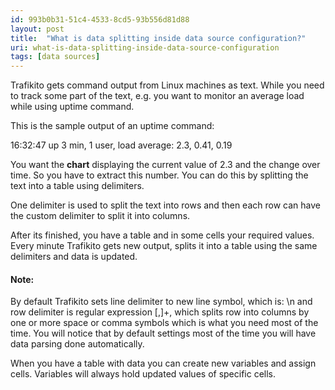 ```yaml
---
id: 993b0b31-51c4-4533-8cd5-93b556d81d88
layout: post
title:  "What is data splitting inside data source configuration?"
uri: what-is-data-splitting-inside-data-source-configuration
tags: [data sources]
---
```


Trafikito gets command output from Linux machines as text. While you need to track some part of the text, e.g. you want to monitor an average load while using uptime command.

<!--more-->

This is the sample output of an uptime command:

16:32:47 up 3 min, 1 user, load average: 2.3, 0.41, 0.19

  

You want the **chart** displaying the current value of 2.3 and the change over time. So you have to extract this number. You can do this by splitting the text into a table using delimiters.

One delimiter is used to split the text into rows and then each row can have the custom delimiter to split it into columns.

After its finished, you have a table and in some cells your required values. Every minute Trafikito gets new output, splits it into a table using the same delimiters and data is updated.

#### Note:

By default Trafikito sets line delimiter to new line symbol, which is: \\n and row delimiter is regular expression \[,\]+, which splits row into columns by one or more space or comma symbols which is what you need most of the time. You will notice that by default settings most of the time you will have data parsing done automatically.

When you have a table with data you can create new variables and assign cells. Variables will always hold updated values of specific cells.